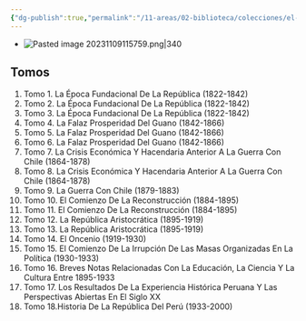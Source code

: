 ```yaml
---
{"dg-publish":true,"permalink":"/11-areas/02-biblioteca/colecciones/el-comercio-historia-de-la-republica-del-peru-de-jorge-basadre/","noteIcon":""}
---
```


- ![Pasted image 20231109115759.png|340](/img/user/11%20%C3%81reas%20%E2%9A%99/02%20Biblioteca/%F0%9F%92%BE%20Adjuntos/Pasted%20image%2020231109115759.png)
## Tomos
1. Tomo 1. La Época Fundacional De La República (1822-1842)
2. Tomo 2. La Época Fundacional De La República (1822-1842)
3. Tomo 3. La Época Fundacional De La República (1822-1842)
4. Tomo 4. La Falaz Prosperidad Del Guano (1842-1866)
5. Tomo 5. La Falaz Prosperidad Del Guano (1842-1866)
6. Tomo 6. La Falaz Prosperidad Del Guano (1842-1866)
7. Tomo 7. La Crisis Económica Y Hacendaria Anterior A La Guerra Con Chile (1864-1878)
8. Tomo 8. La Crisis Económica Y Hacendaria Anterior A La Guerra Con Chile (1864-1878)
9. Tomo 9. La Guerra Con Chile (1879-1883)
10. Tomo 10. El Comienzo De La Reconstrucción (1884-1895)
11. Tomo 11. El Comienzo De La Reconstrucción (1884-1895)
12. Tomo 12. La República Aristocrática (1895-1919)
13. Tomo 13. La República Aristocrática (1895-1919)
14. Tomo 14. El Oncenio (1919-1930)
15. Tomo 15. El Comienzo De La Irrupción De Las Masas Organizadas En La Política (1930-1933)
16. Tomo 16. Breves Notas Relacionadas Con La Educación, La Ciencia Y La Cultura Entre 1895-1933
17. Tomo 17. Los Resultados De La Experiencia Histórica Peruana Y Las Perspectivas Abiertas En El Siglo XX
18. Tomo 18.Historia De La República Del Perú (1933-2000)
